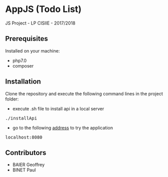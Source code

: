 # AppJS (Todo List)

JS Project - LP CISIIE - 2017/2018

## Prerequisites

Installed on your machine:
- php7.0
- composer

## Installation

Clone the repository and execute the following command lines in the project folder:

- execute .sh file to install api in a local server

<pre>./installApi</pre>

- go to the following [address](http://localhost:8080) to try the application

<pre>localhost:8080</pre>

## Contributors

- BAIER Geoffrey
- BINET Paul
